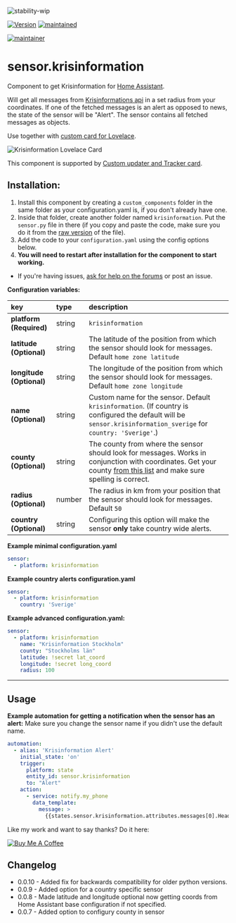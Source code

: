 ![stability-wip](https://img.shields.io/badge/stability-work_in_progress-lightgrey.svg?style=for-the-badge)


[![Version](https://img.shields.io/badge/version-0.0.10-green.svg?style=for-the-badge)](#) [![maintained](https://img.shields.io/maintenance/yes/2019.svg?style=for-the-badge)](#)

[![maintainer](https://img.shields.io/badge/maintainer-Isabella%20Alström%20%40isabellaalstrom-blue.svg?style=for-the-badge)](#)


# sensor.krisinformation
Component to get Krisinformation for [Home Assistant](https://www.home-assistant.io/).

Will get all messages from [Krisinformations api](http://api.krisinformation.se/v2/feed?format=json) in a set radius from your coordinates.
If one of the fetched messages is an alert as opposed to news, the state of the sensor will be "Alert". The sensor contains all fetched messages as objects.

Use together with [custom card for Lovelace](https://github.com/isabellaalstrom/krisinfo-card).

<img src="https://github.com/isabellaalstrom/krisinfo-card/blob/master/krisinfo.png" alt="Krisinformation Lovelace Card" />

This component is supported by [Custom updater and Tracker card](https://github.com/custom-components/custom_updater).

## Installation:

1. Install this component by creating a `custom_components` folder in the same folder as your configuration.yaml is, if you don't already have one.
2. Inside that folder, create another folder named `krisinformation`. Put the `sensor.py` file in there (if you copy and paste the code, make sure you do it from the [raw version](https://raw.githubusercontent.com/isabellaalstrom/sensor.krisinformation/master/custom_components/krisinformation/sensor.py) of the file).
2. Add the code to your `configuration.yaml` using the config options below.
3. **You will need to restart after installation for the component to start working.**

* If you're having issues, [ask for help on the forums](https://community.home-assistant.io/t/custom-component-krisinformation-sweden/90340) or post an issue.

**Configuration variables:**

key | type | description
:--- | :--- | :---
**platform (Required)** | string | `krisinformation`
**latitude (Optional)** | string | The latitude of the position from which the sensor should look for messages. Default `home zone latitude`
**longitude (Optional)** | string | The longitude of the position from which the sensor should look for messages. Default `home zone longitude`
**name (Optional)** | string | Custom name for the sensor. Default `krisinformation`. (If country is configured the default will be `sensor.krisinformation_sverige` for `country: 'Sverige'`.)
**county (Optional)** | string | The county from where the sensor should look for messages. Works in conjunction with coordinates. Get your county [from this list](https://sv.wikipedia.org/wiki/Sveriges_l%C3%A4n#Lista_%C3%B6ver_Sveriges_l%C3%A4n) and make sure spelling is correct. 
**radius (Optional)** | number | The radius in km from your position that the sensor should look for messages. Default `50`
**country (Optional)** | string | Configuring this option will make the sensor **only** take country wide alerts.

**Example minimal configuration.yaml**
```yaml
sensor:
  - platform: krisinformation
```

**Example country alerts configuration.yaml**
```yaml
sensor:
  - platform: krisinformation
    country: 'Sverige'
```

**Example advanced configuration.yaml:**

```yaml
sensor:
  - platform: krisinformation
    name: "Krisinformation Stockholm"
    county: "Stockholms län"
    latitude: !secret lat_coord
    longitude: !secret long_coord
    radius: 100
```

***

## Usage

**Example automation for getting a notification when the sensor has an alert:**
Make sure you change the sensor name if you didn't use the default name.

```yaml
automation:
  - alias: 'Krisinformation Alert'
    initial_state: 'on'
    trigger:
      platform: state
      entity_id: sensor.krisinformation
      to: "Alert"
    action:
      - service: notify.my_phone
        data_template:
          message: >
            {{states.sensor.krisinformation.attributes.messages[0].Headline}} - {{states.sensor.krisinformation.attributes.messages[0].Message}} {{states.sensor.krisinformation.attributes.messages[0].Web}}
```

Like my work and want to say thanks? Do it here:

<a href="https://www.buymeacoffee.com/iq1f96D" target="_blank"><img src="https://www.buymeacoffee.com/assets/img/custom_images/purple_img.png" alt="Buy Me A Coffee" style="height: auto !important;width: auto !important;" ></a>


## Changelog

- 0.0.10 - Added fix for backwards compatibility for older python versions.
- 0.0.9 - Added option for a country specific sensor
- 0.0.8 - Made latitude and longitude optional now getting coords from Home Assistant base configuration if not specified.
- 0.0.7 - Added option to configury county in sensor
